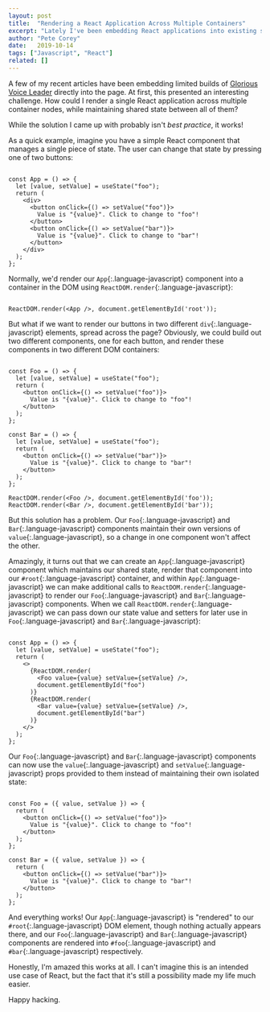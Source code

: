 ```yaml
---
layout: post
title:  "Rendering a React Application Across Multiple Containers"
excerpt: "Lately I've been embedding React applications into existing static pages, and I've had the need to render single applications across multiple containers."
author: "Pete Corey"
date:   2019-10-14
tags: ["Javascript", "React"]
related: []
---
```


A few of my recent articles have been embedding limited builds of [Glorious Voice Leader](https://www.gloriousvoiceleader.com/) directly into the page. At first, this presented an interesting challenge. How could I render a single React application across multiple container nodes, while maintaining shared state between all of them?

While the solution I came up with probably isn't _best practice_, it works!

As a quick example, imagine you have a simple React component that manages a single piece of state. The user can change that state by pressing one of two buttons:

<pre class='language-javascript'><code class='language-javascript'>
const App = () => {
  let [value, setValue] = useState("foo");
  return (
    &lt;div>
      &lt;button onClick={() => setValue("foo")}>
        Value is "{value}". Click to change to "foo"!
      &lt;/button>
      &lt;button onClick={() => setValue("bar")}>
        Value is "{value}". Click to change to "bar"!
      &lt;/button>
    &lt;/div>
  );
};
</code></pre>

Normally, we'd render our `App`{:.language-javascript} component into a container in the DOM using `ReactDOM.render`{:.language-javascript}:

<pre class='language-javascript'><code class='language-javascript'>
ReactDOM.render(&lt;App />, document.getElementById('root'));
</code></pre>

But what if we want to render our buttons in two different `div`{:.language-javascript} elements, spread across the page? Obviously, we could build out two different components, one for each button, and render these components in two different DOM containers:

<pre class='language-javascript'><code class='language-javascript'>
const Foo = () => {
  let [value, setValue] = useState("foo");
  return (
    &lt;button onClick={() => setValue("foo")}>
      Value is "{value}". Click to change to "foo"!
    &lt;/button>
  );
};

const Bar = () => {
  let [value, setValue] = useState("foo");
  return (
    &lt;button onClick={() => setValue("bar")}>
      Value is "{value}". Click to change to "bar"!
    &lt;/button>
  );
};

ReactDOM.render(&lt;Foo />, document.getElementById('foo'));
ReactDOM.render(&lt;Bar />, document.getElementById('bar'));
</code></pre>

But this solution has a problem. Our `Foo`{:.language-javascript} and `Bar`{:.language-javascript} components maintain their own versions of `value`{:.language-javascript}, so a change in one component won't affect the other.

Amazingly, it turns out that we can create an `App`{:.language-javascript} component which maintains our shared state, render that component into our `#root`{:.language-javascript} container, and within `App`{:.language-javascript} we can make additional calls to `ReactDOM.render`{:.language-javascript} to render our `Foo`{:.language-javascript} and `Bar`{:.language-javascript} components. When we call `ReactDOM.render`{:.language-javascript} we can pass down our state value and setters for later use in `Foo`{:.language-javascript} and `Bar`{:.language-javascript}:

<pre class='language-javascript'><code class='language-javascript'>
const App = () => {
  let [value, setValue] = useState("foo");
  return (
    &lt;>
      {ReactDOM.render(
        &lt;Foo value={value} setValue={setValue} />,
        document.getElementById("foo")
      )}
      {ReactDOM.render(
        &lt;Bar value={value} setValue={setValue} />,
        document.getElementById("bar")
      )}
    &lt;/>
  );
};
</code></pre>

Our `Foo`{:.language-javascript} and `Bar`{:.language-javascript} components can now use the `value`{:.language-javascript} and `setValue`{:.language-javascript} props provided to them instead of maintaining their own isolated state:

<pre class='language-javascript'><code class='language-javascript'>
const Foo = ({ value, setValue }) => {
  return (
    &lt;button onClick={() => setValue("foo")}>
      Value is "{value}". Click to change to "foo"!
    &lt;/button>
  );
};

const Bar = ({ value, setValue }) => {
  return (
    &lt;button onClick={() => setValue("bar")}>
      Value is "{value}". Click to change to "bar"!
    &lt;/button>
  );
};
</code></pre>

And everything works! Our `App`{:.language-javascript} is "rendered" to our `#root`{:.language-javascript} DOM element, though nothing actually appears there, and our `Foo`{:.language-javascript} and `Bar`{:.language-javascript} components are rendered into `#foo`{:.language-javascript} and `#bar`{:.language-javascript} respectively.

Honestly, I'm amazed this works at all. I can't imagine this is an intended use case of React, but the fact that it's still a possibility made my life much easier.

Happy hacking.
